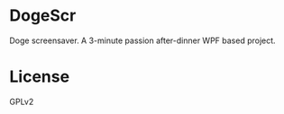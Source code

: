 DogeScr
==========
Doge screensaver.
A 3-minute passion after-dinner WPF based project.


License
==========
GPLv2
